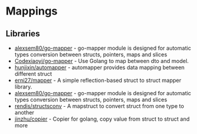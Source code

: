 # Mappings

## Libraries
- [alexsem80/go-mapper](https://github.com/alexsem80/go-mapper) - go-mapper module is designed for automatic types conversion between structs, pointers, maps and slices
- [Codexiaoyi/go-mapper](https://github.com/Codexiaoyi/go-mapper) - Use Golang to map between dto and model.
- [hunjixin/automapper](https://github.com/hunjixin/automapper) - automapper provides data mapping between different struct
- [erni27/mapper](https://github.com/erni27/mapper) - A simple reflection-based struct to struct mapper library.
- [alexsem80/go-mapper](https://github.com/alexsem80/go-mapper) - go-mapper module is designed for automatic types conversion between structs, pointers, maps and slices
- [rendis/structsconv](https://github.com/rendis/structsconv) - A mapstruct to convert struct from one type to another
- [jinzhu/copier](https://github.com/jinzhu/copier) - Copier for golang, copy value from struct to struct and more